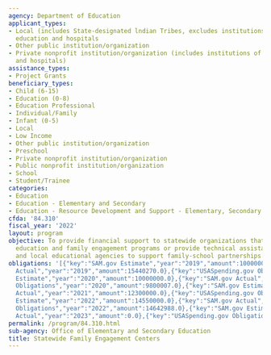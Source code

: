 ```yaml
---
agency: Department of Education
applicant_types:
- Local (includes State-designated lndian Tribes, excludes institutions of higher
  education and hospitals
- Other public institution/organization
- Private nonprofit institution/organization (includes institutions of higher education
  and hospitals)
assistance_types:
- Project Grants
beneficiary_types:
- Child (6-15)
- Education (0-8)
- Education Professional
- Individual/Family
- Infant (0-5)
- Local
- Low Income
- Other public institution/organization
- Preschool
- Private nonprofit institution/organization
- Public nonprofit institution/organization
- School
- Student/Trainee
categories:
- Education
- Education - Elementary and Secondary
- Education - Resource Development and Support - Elementary, Secondary Education
cfda: '84.310'
fiscal_year: '2022'
layout: program
objective: To provide financial support to statewide organizations that conduct parent
  education and family engagement programs or provide technical assistance to State
  and local educational agencies to support family-school partnerships.
obligations: '[{"key":"SAM.gov Estimate","year":"2019","amount":10000000.0},{"key":"SAM.gov
  Actual","year":"2019","amount":15440270.0},{"key":"USASpending.gov Obligations","year":"2019","amount":15240342.0},{"key":"SAM.gov
  Estimate","year":"2020","amount":10000000.0},{"key":"SAM.gov Actual","year":"2020","amount":9800007.0},{"key":"USASpending.gov
  Obligations","year":"2020","amount":9800007.0},{"key":"SAM.gov Estimate","year":"2021","amount":12300000.0},{"key":"SAM.gov
  Actual","year":"2021","amount":12300000.0},{"key":"USASpending.gov Obligations","year":"2021","amount":12300000.0},{"key":"SAM.gov
  Estimate","year":"2022","amount":14550000.0},{"key":"SAM.gov Actual","year":"2022","amount":14643000.0},{"key":"USASpending.gov
  Obligations","year":"2022","amount":14642988.0},{"key":"SAM.gov Estimate","year":"2023","amount":19600000.0},{"key":"SAM.gov
  Actual","year":"2023","amount":0.0},{"key":"USASpending.gov Obligations","year":"2023","amount":353170.0}]'
permalink: /program/84.310.html
sub-agency: Office of Elementary and Secondary Education
title: Statewide Family Engagement Centers
---
```

